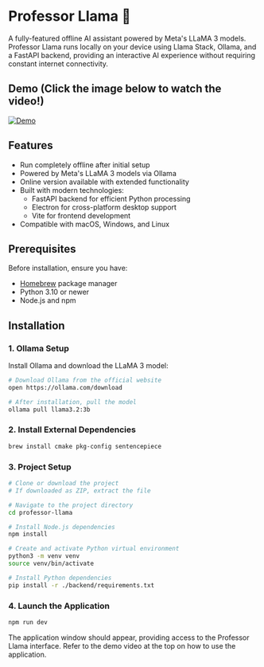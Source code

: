 # Professor Llama 🦙

A fully-featured offline AI assistant powered by Meta's LLaMA 3 models. Professor Llama runs locally on your device using Llama Stack, Ollama, and a FastAPI backend, providing an interactive AI experience without requiring constant internet connectivity.

## Demo (Click the image below to watch the video!)

[![Demo](https://img.youtube.com/vi/ShVB6xLYekc/0.jpg)](https://www.youtube.com/watch?v=ShVB6xLYekc)

## Features

- Run completely offline after initial setup
- Powered by Meta's LLaMA 3 models via Ollama
- Online version available with extended functionality
- Built with modern technologies:
  - FastAPI backend for efficient Python processing
  - Electron for cross-platform desktop support
  - Vite for frontend development
- Compatible with macOS, Windows, and Linux

## Prerequisites

Before installation, ensure you have:
- [Homebrew](https://brew.sh/) package manager
- Python 3.10 or newer
- Node.js and npm

## Installation

### 1. Ollama Setup

Install Ollama and download the LLaMA 3 model:
```bash
# Download Ollama from the official website
open https://ollama.com/download

# After installation, pull the model
ollama pull llama3.2:3b
```

### 2. Install External Dependencies

```bash
brew install cmake pkg-config sentencepiece
```

### 3. Project Setup

```bash
# Clone or download the project
# If downloaded as ZIP, extract the file

# Navigate to the project directory
cd professor-llama

# Install Node.js dependencies
npm install

# Create and activate Python virtual environment
python3 -m venv venv
source venv/bin/activate

# Install Python dependencies
pip install -r ./backend/requirements.txt
```

### 4. Launch the Application

```bash
npm run dev
```

The application window should appear, providing access to the Professor Llama interface. Refer to the demo video at the top on how to use the application.


